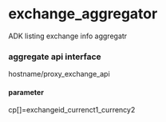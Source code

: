 # exchange_aggregator
ADK listing exchange info aggregatr


### aggregate api interface
hostname/proxy_exchange_api

#### parameter
cp[]=exchangeid_currenct1_currency2

